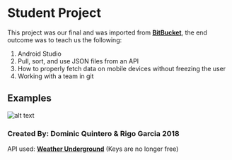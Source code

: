 # Student Project
This project was our final and was imported from [**BitBucket**](https://bitbucket.org/), the end outcome was to teach us the following:
  1. Android Studio
  2. Pull, sort, and use JSON files from an API
  3. How to properly fetch data on mobile devices without freezing the user
  4. Working with a team in git

## Examples
![alt text](https://i.gyazo.com/809bef3ca82e91b3633cbdfd437e6f73.png)

### Created By: Dominic Quintero & Rigo Garcia 2018

API used: [**Weather Underground**](https://www.wunderground.com/weather/api/) (Keys are no longer free)
